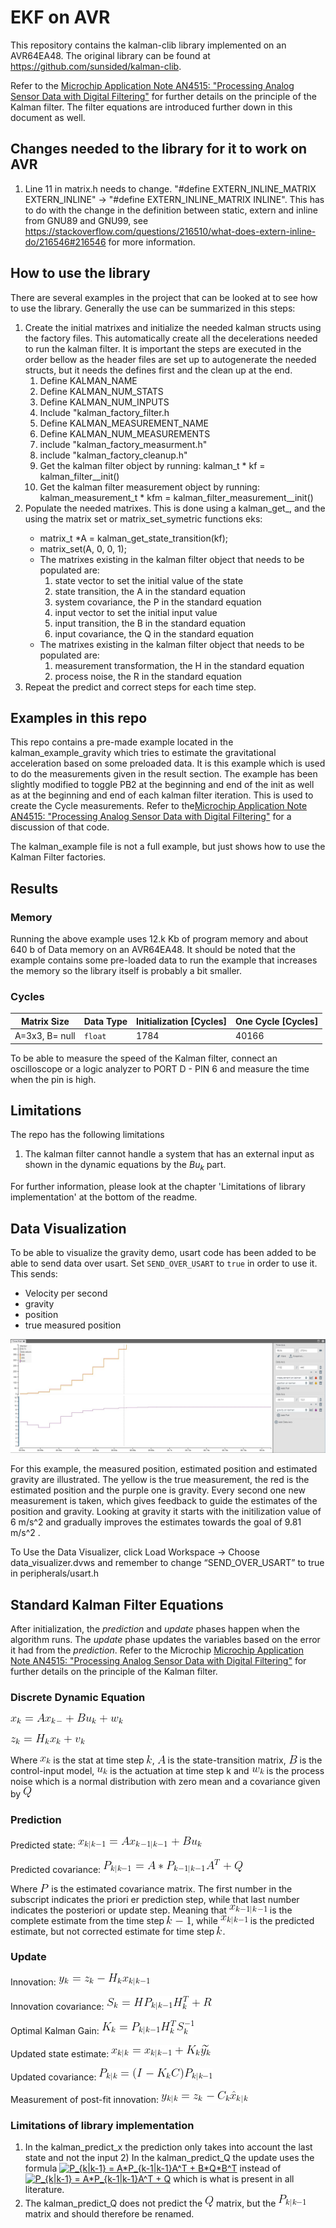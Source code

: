# EKF on AVR
This repository contains the kalman-clib library implemented on an AVR64EA48. The original library can be found at https://github.com/sunsided/kalman-clib.

Refer to the [Microchip Application Note AN4515: "Processing Analog Sensor Data with Digital Filtering"](https://ww1.microchip.com/downloads/en/Appnotes/ProcessAnalogSensorDataDigitalFiltering-DS00004515.pdf) for further details on the principle of the Kalman filter. The filter equations are introduced further down in this document as well.

## Changes needed to the library for it to work on AVR
1) Line 11 in matrix.h needs to change. "#define EXTERN_INLINE_MATRIX EXTERN_INLINE" -> "#define EXTERN_INLINE_MATRIX INLINE". This has to do with the change in the definition between static, extern and inline from GNU89 and GNU99, see https://stackoverflow.com/questions/216510/what-does-extern-inline-do/216546#216546 for more information. 

## How to use the library
There are several examples in the project that can be looked at to see how to use the library. Generally the use can be summarized in this steps:
1) Create the initial matrixes and initialize the needed kalman structs using the factory files. This automatically create all the decelerations needed to run the kalman filter. It is important the steps are executed in the order bellow as the header files are set up to autogenerate the needed structs, but it needs the defines first and the clean up at the end.    
    1) Define KALMAN_NAME <name of kalman filter>
    1) Define KALMAN_NUM_STATS <number of states>
    1) Define KALMAN_NUM_INPUTS <number of inputs to the system>
    1) Include "kalman_factory_filter.h
    1) Define KALMAN_MEASUREMENT_NAME <name of measurement>
    1) Define KALMAN_NUM_MEASUREMENTS <number of measurements> 
    1) include "kalman_factory_measurment.h"
    1) include "kalman_factory_cleanup.h"
    1) Get the kalman filter object by running: kalman_t * kf = kalman_filter_<name of kalman filter>_init()
    1) Get the kalman filter measurement object by running: kalman_measurement_t * kfm = kalman_filter_measurement_<name of measurement>_init()
2) Populate the needed matrixes. This is done using a kalman_get_<matrix name>, and the using the matrix set or matrix_set_symetric functions eks:
    - matrix_t *A = kalman_get_state_transition(kf);
    - matrix_set(A, 0, 0, 1);
    - The matrixes existing in the kalman filter object that needs to be populated are:
        1) state vector to set the initial value of the state
        1) state transition, the A in the standard equation
        1) system covariance, the P in the standard equation 
        1) input vector to set the initial input value
        1) input transition, the B in the standard equation
        1) input covariance, the Q in the standard equation
    - The matrixes existing in the kalman filter object that needs to be populated are:
        1) measurement transformation, the H in the standard equation
        1) process noise, the R in the standard equation   
3) Repeat the predict and correct steps for each time step. 

## Examples in this repo
This repo contains a pre-made example located in the kalman_example_gravity which tries to estimate the gravitational acceleration based on some preloaded data. It is this example which is used to do the measurements given in the result section. The example has been slightly modified to toggle PB2 at the beginning and end of the init as well as at the beginning and end of each kalman filter iteration. This is used to create the Cycle measurements. 
Refer to the[Microchip Application Note AN4515: "Processing Analog Sensor Data with Digital Filtering"](https://ww1.microchip.com/downloads/en/Appnotes/ProcessAnalogSensorDataDigitalFiltering-DS00004515.pdf) for a discussion of that code.

The kalman_example file is not a full example, but just shows how to use the Kalman Filter factories.  

## Results

### Memory
Running the above example uses 12.k Kb of program memory and about 640 b of Data memory on an AVR64EA48. It should be noted that the example contains some pre-loaded data to run the example that increases the memory so the library itself is probably a bit smaller. 

### Cycles

| Matrix Size   | Data Type | Initialization [Cycles] | One Cycle [Cycles]|
|---------------|-----------|-------------------------|-------------------|
|A=3x3, B= null | `float`   | 1784                    | 40166             | 

To be able to measure the speed of the Kalman filter, connect an oscilloscope or a logic analyzer to PORT D - PIN 6 and measure the time when the pin is high.

## Limitations 
The repo has the following limitations
1) The kalman filter cannot handle a system that has an external input as shown in the dynamic equations by the $Bu_{k}$ part. 

For further information, please look at the chapter 'Limitations of library implementation' at the bottom of the readme.
   


## Data Visualization

To be able to visualize the gravity demo, usart code has been added to be able to send data over usart. Set `SEND_OVER_USART` to `true` in order to use it. This sends:
- Velocity per second 
- gravity
- position 
- true measured position

![variable P_k k-1](images/kalman_visualization.jpg)

For this example, the measured position, estimated position and estimated gravity are illustrated.
The yellow is the true measurement, the red is the estimated position and the purple one is gravity. Every second one new measurement is taken, which gives feedback to guide the estimates of the position and gravity. Looking at gravity it starts with the initilization value of 6 m/s^2 and gradually improves the estimates towards the goal of 9.81 m/s^2 .

To Use the Data Visualizer, click Load Workspace → Choose data_visualizer.dvws and remember to change “SEND_OVER_USART” to true in peripherals/usart.h


## Standard Kalman Filter Equations
After initialization, the _prediction_ and _update_ phases happen when the algorithm runs. The _update_ phase updates the variables based on the error it had from the _prediction_.
Refer to the Microchip [Microchip Application Note AN4515: "Processing Analog Sensor Data with Digital Filtering"](https://ww1.microchip.com/downloads/en/Appnotes/ProcessAnalogSensorDataDigitalFiltering-DS00004515.pdf) for further details on the principle of the Kalman filter.

### Discrete Dynamic Equation

![discrete dynamic eq1](images/discrete_dynamic_eq1.png) 

![discrete dynamic eq2](images/discrete_dynamic_eq2.png) 


Where ![variable x_k](images/variable_xk.png)  is the stat at time step ![variable k](images/variable_k.png), ![variable A](images/variable_A.png) is the state-transition matrix, ![variable B](images/variable_B.png) is the control-input model, ![variable u_k](images/variable_uk.png) is the actuation at time step k and ![variable w_k](images/variable_wk.png) is the process noise which is a normal distribution with zero mean and a covariance given by ![variable Q](images/variable_Q.png) 

### Prediction
Predicted state: ![predicted state](images/prediction_predicted_state.png) 

Predicted covariance: ![predicted covariance](images/prediction_predicted_covariance.png) 


Where ![variable P](images/variable_P.png)  is the estimated covariance matrix. The first number in the subscript indicates the priori er prediction step, while that last number indicates the posteriori or update step. Meaning that ![variable x_k-1](images/variable_xk-1_complete_estimate.png) is the complete estimate from the time step ![variable timestep k-1](images/variable_k-1_timestep.png), while ![variable predicted estimate xk k-1](images/variable_x_k_k-1_predicted.png) is the predicted estimate, but not corrected estimate for time step ![variable k](images/variable_k.png). 

### Update

<!-- image of this can be found at:
https://medium.com/@mithi/object-tracking-and-fusing-sensor-measurements-using-the-extended-kalman-filter-algorithm-part-1-f2158ef1e4f0

https://furrah.github.io/kalman-filter-rlc/
--->


Innovation: ![update innovation](images/update_innovation.png) 

Innovation covariance: ![update innovation covariance](images/update_innovation_covariance.png) 

Optimal Kalman Gain: ![update Optimal Kalman Gain](images/update_kalman_gain.png) 

Updated state estimate: ![update state estimate](images/update_state_estimate.png) 


Updated covariance: ![update covariance](images/update_covariance.png) 

Measurement of post-fit innovation: ![update post-fit innovation](images/update_post_fit_innovation.png) 


### Limitations of library implementation

 1) In the kalman_predict_x the prediction only takes into account the last state and not the input
    2) In the kalman_predict_Q the update uses the formula <a href="https://www.codecogs.com/eqnedit.php?latex=P_{k|k-1}&space;=&space;A*P_{k-1|k-1}A^T&space;&plus;&space;B*Q*B^T" target="_blank"><img src="https://latex.codecogs.com/png.latex?P_{k|k-1}&space;=&space;A*P_{k-1|k-1}A^T&space;&plus;&space;B*Q*B^T" title="P_{k|k-1} = A*P_{k-1|k-1}A^T + B*Q*B^T" /></a> instead of <a href="https://www.codecogs.com/eqnedit.php?latex=P_{k|k-1}&space;=&space;A*P_{k-1|k-1}A^T&space;&plus;&space;Q" target="_blank"><img src="https://latex.codecogs.com/png.latex?P_{k|k-1}&space;=&space;A*P_{k-1|k-1}A^T&space;&plus;&space;Q" title="P_{k|k-1} = A*P_{k-1|k-1}A^T + Q" /></a> which is what is present in all literature. 
2) The kalman_predict_Q does not predict the ![variable Q](images/variable_Q.png) matrix, but the ![variable P_k k-1](images/variable_p_k_k-1.png) matrix and should therefore be renamed.  
